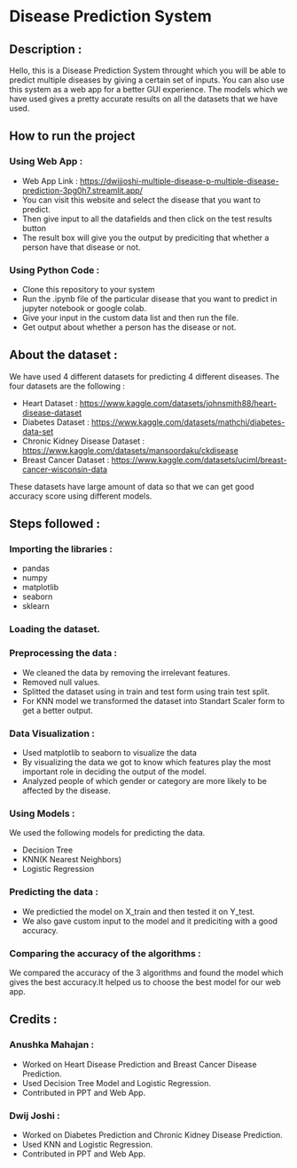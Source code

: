 # Disease Prediction System

## Description : 
Hello, this is a Disease Prediction System throught which you will be able to predict multiple diseases by giving a certain set of inputs.
You can also use this system as a web app for a better GUI experience.
The models which we have used gives a pretty accurate results on all the datasets that we have used.

## How to run the project

### Using Web App :
* Web App Link : https://dwijjoshi-multiple-disease-p-multiple-disease-prediction-3pg0h7.streamlit.app/
* You can visit this website and select the disease that you want to predict.
* Then give input to all the datafields and then click on the test results button
* The result box will give you the output by prediciting that whether a person have that disease or not.

### Using Python Code : 
* Clone this repository to your system
* Run the .ipynb file of the particular disease that you want to predict in jupyter notebook or google colab.
* Give your input in the custom data list and then run the file.
* Get output about whether a person has the disease or not.

## About the dataset :
We have used 4 different datasets for predicting 4 different diseases.
The four datasets are the following :
* Heart Dataset : https://www.kaggle.com/datasets/johnsmith88/heart-disease-dataset
* Diabetes Dataset : https://www.kaggle.com/datasets/mathchi/diabetes-data-set
* Chronic Kidney Disease Dataset : https://www.kaggle.com/datasets/mansoordaku/ckdisease
* Breast Cancer Dataset : https://www.kaggle.com/datasets/uciml/breast-cancer-wisconsin-data

These datasets have large amount of data so that we can get good accuracy score using different models.


## Steps followed :
### Importing the libraries :
* pandas 
* numpy
* matplotlib
* seaborn
* sklearn


### Loading the dataset.

### Preprocessing the data :
* We cleaned the data by removing the irrelevant features.
* Removed null values.
* Splitted the dataset using in train and test form using train test split.
* For KNN model we transformed the dataset into Standart Scaler form to get a better output.

### Data Visualization : 
* Used matplotlib to seaborn to visualize the data
* By visualizing the data we got to know which features play the most important role in deciding the output of the model.
* Analyzed people of which gender or category are more likely to be affected by the disease.

### Using Models : 
We used the following models for predicting the data.
* Decision Tree
* KNN(K Nearest Neighbors)
* Logistic Regression

### Predicting the data :
* We predictied the model on X_train and then tested it on Y_test.
* We also gave custom input to the model and it prediciting with a good accuracy.

### Comparing the accuracy of the algorithms : 
We compared the accuracy of the 3 algorithms and found the model which gives the best accuracy.It helped us to choose the best model for our web app.


## Credits :
### Anushka Mahajan :
* Worked on Heart Disease Prediction and Breast Cancer Disease Prediction.
* Used Decision Tree Model and Logistic Regression.
* Contributed in PPT and Web App.

### Dwij Joshi :
* Worked on Diabetes Prediction and Chronic Kidney Disease Prediction.
* Used KNN and Logistic Regression.
* Contributed in PPT and Web App.






